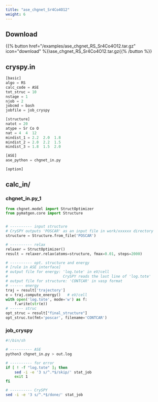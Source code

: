 ```yaml
---
title: "ase_chgnet_Sr4Co4O12"
weight: 6
---
```


## Download
{{% button href="/examples/ase_chgnet_RS_Sr4Co4O12.tar.gz" icon="download" %}}ase_chgnet_RS_Sr4Co4O12.tar.gz{{% /button %}}

## cryspy.in
``` python
[basic]
algo = RS
calc_code = ASE
tot_struc = 10
nstage = 1
njob = 2
jobcmd = bash
jobfile = job_cryspy

[structure]
natot = 20
atype = Sr Co O
nat = 4  4  12
mindist_1 = 2.2  2.0  1.8
mindist_2 = 2.0  2.2  1.5
mindist_3 = 1.8  1.5  2.0

[ASE]
ase_python = chgnet_in.py

[option]
```

## calc_in/

### chgnet_in.py_1
``` python
from chgnet.model import StructOptimizer
from pymatgen.core import Structure


# ---------- input structure
# CrySPY outputs 'POSCAR' as an input file in work/xxxxxx directory
structure = Structure.from_file('POSCAR')

# ---------- relax
relaxer = StructOptimizer()
result = relaxer.relax(atoms=structure, fmax=0.01, steps=2000)

# ---------- opt. structure and energy
# [rule in ASE interface]
# output file for energy: 'log.tote' in eV/cell
#                         CrySPY reads the last line of 'log.tote'
# output file for structure: 'CONTCAR' in vasp format
# ------ energy
traj = result['trajectory']
e = traj.compute_energy()   # eV/cell
with open('log.tote', mode='w') as f:
    f.write(str(e))
# ------ struc
opt_struc = result["final_structure"]
opt_struc.to(fmt='poscar', filename='CONTCAR')
```

### job_cryspy
``` bash
#!/bin/sh

# ---------- ASE
python3 chgnet_in.py > out.log

# ---------- for error
if [ ! -f "log.tote" ]; then
    sed -i -e '3 s/^.*$/skip/' stat_job
    exit 1
fi

# ---------- CrySPY
sed -i -e '3 s/^.*$/done/' stat_job
```